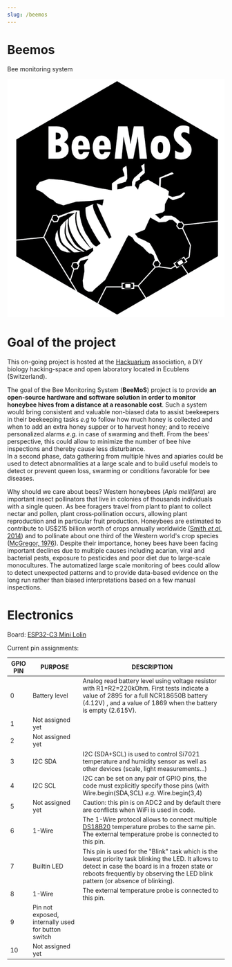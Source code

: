 ```yaml
---
slug: /beemos
---
```


# Beemos

Bee monitoring system

![logoBeeMoS.png](logoBeeMoS.png)

# Goal of the project

This on-going project is hosted at the [Hackuarium](http://www.hackuarium.ch/en/) association, a DIY biology hacking-space and open laboratory located in Ecublens (Switzerland).

The goal of the Bee Monitoring System (**BeeMoS**) project is to provide **an open-source hardware and software solution in order to monitor honeybee hives from a distance at a reasonable cost**. Such a system would bring consistent and valuable non-biased data to assist beekeepers in their beekeeping tasks *e.g* to follow how much honey is collected and when to add an extra honey supper or to harvest honey; and to receive personalized alarms *e.g.* in case of swarming and theft. From the bees' perspective, this could allow to minimize the number of bee hive inspections and thereby cause less disturbance.  
In a second phase, data gathering from multiple hives and apiaries could be used to detect abnormalities at a large scale and to build useful models to detect or prevent queen loss, swarming or conditions favorable for bee diseases. 

Why should we care about bees? Western honeybees (*Apis mellifera*) are important insect pollinators that live in colonies of thousands individuals with a single queen. As bee foragers travel from plant to plant to collect nectar and pollen, plant cross‐pollination occurs, allowing plant reproduction and in particular fruit production. Honeybees are estimated to contribute to US$215 billion worth of crops annually worldwide ([Smith *et al.* 2014](https://link.springer.com/article/10.1007/s10393-013-0870-2#ref-CR28)) and to pollinate about one third of the Western world's crop species ([McGregor, 1976](https://books.google.ch/books?hl=fr&lr=&id=nq7q9OrIj_wC&oi=fnd&pg=PA4&dq=McGregor+honeybees&ots=IJFoPpsrZ6&sig=bRym4QdT3gUyErIu9l41YSiKGpI&redir_esc=y#v=onepage&q=McGregor%20honeybees&f=false)).
Despite their importance, honey bees have been facing important declines due to multiple causes including acarian, viral and bacterial pests, exposure to pesticides and poor diet due to large-scale monocultures. The automatized large scale monitoring of bees could allow to detect unexpected patterns and to provide data-based evidence on the long run rather than biased interpretations based on a few manual inspections.

# Electronics

Board: [ESP32-C3 Mini Lolin](https://www.wemos.cc/en/latest/c3/c3_mini.html)

Current pin assignments:

| GPIO PIN  | PURPOSE          | DESCRIPTION                                                                            | 
| --------- | ---------------- | --------------------------------------------------- |
| 0         | Battery level    | Analog read battery level using voltage resistor with R1=R2=220kOhm. First tests indicate a value of  2895 for a full NCR18650B battery (4.12V) , and a value of 1869 when the battery is empty (2.615V).
| 1         | Not assigned yet |
| 2         | Not assigned yet |
| 3         | I2C SDA          | I2C (SDA+SCL) is used to control Si7021 temperature and humidity sensor as well as other devices (scale, light measurements...)
| 4         | I2C SCL          | I2C can be set on any pair of GPIO pins, the code must explicitly specify those pins (with Wire.begin(SDA,SCL) *e.g.* Wire.begin(3,4)
| 5         | Not assigned yet | Caution: this pin is on ADC2 and by default there are conflicts when WiFi is used in code.
| 6         | 1-Wire           | The 1-Wire protocol allows to connect multiple [DS18B20](https://datasheets.maximintegrated.com/en/ds/DS18B20.pdf) temperature probes to the same pin. The external temperature probe is connected to this pin.
| 7         | Builtin LED      | This pin is used for the "Blink" task which is the lowest priority task blinking the LED. It allows to detect in case the board is in a frozen state or reboots frequently by observing the LED blink pattern (or absence of blinking). 
| 8         | 1-Wire | The external temperature probe is connected to this pin.
| 9         | Pin not exposed, internally used for button switch |
| 10        | Not assigned yet |
                           
